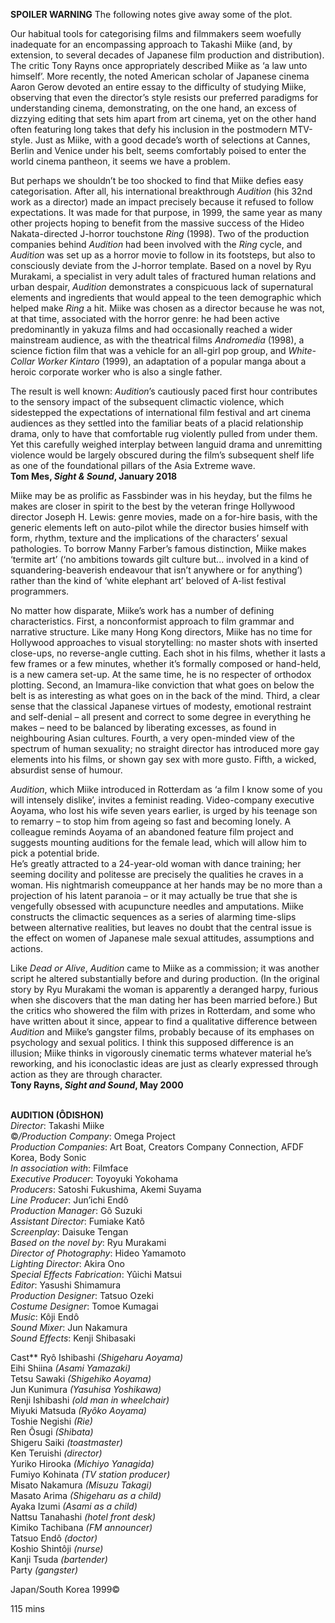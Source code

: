 

**SPOILER WARNING** The following notes give away some of the plot.

Our habitual tools for categorising films and filmmakers seem woefully inadequate for an encompassing approach to Takashi Miike (and, by extension, to several decades of Japanese film production and distribution). The critic Tony Rayns once appropriately described Miike as ‘a law unto himself’. More recently, the noted American scholar of Japanese cinema Aaron Gerow devoted an entire essay to the difficulty of studying Miike, observing that even the director’s style resists our preferred paradigms for understanding cinema, demonstrating, on the one hand, an excess of dizzying editing that sets him apart from art cinema, yet on the other hand often featuring long takes that defy his inclusion in the postmodern MTV-style. Just as Miike, with a good decade’s worth of selections at Cannes, Berlin and Venice under his belt, seems comfortably poised to enter the world cinema pantheon, it seems we have a problem.

But perhaps we shouldn’t be too shocked to find that Miike defies easy categorisation. After all, his international breakthrough _Audition_ (his 32nd work as a director) made an impact precisely because it refused to follow expectations. It was made for that purpose, in 1999, the same year as many other projects hoping to benefit from the massive success of the Hideo Nakata-directed J-horror touchstone _Ring_ (1998). Two of the production companies behind _Audition_ had been involved with the _Ring_ cycle, and _Audition_ was set up as a horror movie to follow in its footsteps, but also to consciously deviate from the J-horror template. Based on a novel by Ryu Murakami, a specialist in very adult tales of fractured human relations and urban despair, _Audition_ demonstrates a conspicuous lack of supernatural elements and ingredients that would appeal to the teen demographic which helped make _Ring_ a hit. Miike was chosen as a director because he was not, at that time, associated with the horror genre: he had been active predominantly in yakuza films and had occasionally reached a wider mainstream audience, as with the theatrical films _Andromedia_ (1998), a science fiction film that was a vehicle for an all-girl pop group, and _White-Collar Worker Kintaro_ (1999), an adaptation of a popular manga about a heroic corporate worker who is also a single father.

The result is well known: _Audition_’s cautiously paced first hour contributes to the sensory impact of the subsequent climactic violence, which sidestepped the expectations of international film festival and art cinema audiences as they settled into the familiar beats of a placid relationship drama, only to have that comfortable rug violently pulled from under them. Yet this carefully weighed interplay between languid drama and unremitting violence would be largely obscured during the film’s subsequent shelf life as one of the foundational pillars of the Asia Extreme wave.  
**Tom Mes, _Sight & Sound_, January 2018**

Miike may be as prolific as Fassbinder was in his heyday, but the films he makes are closer in spirit to the best by the veteran fringe Hollywood director Joseph H. Lewis: genre movies, made on a for-hire basis, with the generic elements left on auto-pilot while the director busies himself with form, rhythm, texture and the implications of the characters’ sexual pathologies. To borrow Manny Farber’s famous distinction, Miike makes ‘termite art’ (‘no ambitions towards gilt culture but... involved in a kind of squandering-beaverish endeavour that isn’t anywhere or for anything’) rather than the kind of ‘white elephant art’ beloved of A-list festival programmers.

No matter how disparate, Miike’s work has a number of defining characteristics. First, a nonconformist approach to film grammar and narrative structure. Like many Hong Kong directors, Miike has no time for Hollywood approaches to visual storytelling: no master shots with inserted close-ups, no reverse-angle cutting. Each shot in his films, whether it lasts a few frames or a few minutes, whether it’s formally composed or hand-held, is a new camera set-up. At the same time, he is no respecter of orthodox plotting. Second, an Imamura-like conviction that what goes on below the belt is as interesting as what goes on in the back of the mind. Third, a clear sense that the classical Japanese virtues of modesty, emotional restraint and self-denial – all present and correct to some degree in everything he makes – need to be balanced by liberating excesses, as found in neighbouring Asian cultures. Fourth, a very open-minded view of the spectrum of human sexuality; no straight director has introduced more gay elements into his films, or shown gay sex with more gusto. Fifth, a wicked, absurdist sense of humour.

_Audition_, which Miike introduced in Rotterdam as ‘a film I know some of you will intensely dislike’, invites a feminist reading. Video-company executive Aoyama, who lost his wife seven years earlier, is urged by his teenage son to remarry – to stop him from ageing so fast and becoming lonely. A colleague reminds Aoyama of an abandoned feature film project and suggests mounting auditions for the female lead, which will allow him to pick a potential bride.  
He’s greatly attracted to a 24-year-old woman with dance training; her seeming docility and politesse are precisely the qualities he craves in a woman. His nightmarish comeuppance at her hands may be no more than a projection of his latent paranoia – or it may actually be true that she is vengefully obsessed with acupuncture needles and amputations. Miike constructs the climactic sequences as a series of alarming time-slips between alternative realities, but leaves no doubt that the central issue is the effect on women of Japanese male sexual attitudes, assumptions and actions.

Like _Dead or Alive_, _Audition_ came to Miike as a commission; it was another script he altered substantially before and during production. (In the original story by Ryu Murakami the woman is apparently a deranged harpy, furious when she discovers that the man dating her has been married before.) But the critics who showered the film with prizes in Rotterdam, and some who have written about it since, appear to find a qualitative difference between _Audition_ and Miike’s gangster films, probably because of its emphases on psychology and sexual politics. I think this supposed difference is an illusion; Miike thinks in vigorously cinematic terms whatever material he’s reworking, and his iconoclastic ideas are just as clearly expressed through action as they are through character.  
**Tony Rayns, _Sight and Sound_, May 2000**
<br><br>

**AUDITION (ÔDISHON)**  
_Director_: Takashi Miike  
©_/Production Company_: Omega Project  
_Production Companies_: Art Boat,  Creators Company Connection, AFDF Korea,  Body Sonic  
_In association with_: Filmface  
_Executive Producer_: Toyoyuki Yokohama  
_Producers_: Satoshi Fukushima, Akemi Suyama  
_Line Producer_: Jun’ichi Endô  
_Production Manager_: Gô Suzuki  
_Assistant Director_: Fumiake Katô  
_Screenplay_: Daisuke Tengan  
_Based on the novel by_: Ryu Murakami  
_Director of Photography_: Hideo Yamamoto  
_Lighting Director_: Akira Ono  
_Special Effects Fabrication_: Yûichi Matsui  
_Editor_: Yasushi Shimamura  
_Production Designer_: Tatsuo Ozeki  
_Costume Designer_: Tomoe Kumagai  
_Music_: Kôji Endô  
_Sound Mixer_: Jun Nakamura  
_Sound Effects_: Kenji Shibasaki

Cast**
Ryô Ishibashi _(Shigeharu Aoyama)_  
Eihi Shiina _(Asami Yamazaki)_  
Tetsu Sawaki _(Shigehiko Aoyama)_  
Jun Kunimura _(Yasuhisa Yoshikawa)_  
Renji Ishibashi _(old man in wheelchair)_  
Miyuki Matsuda _(Ryôko Aoyama)_  
Toshie Negishi _(Rie)_  
Ren Ôsugi _(Shibata)_  
Shigeru Saiki _(toastmaster)_  
Ken Teruishi _(director)_  
Yuriko Hirooka _(Michiyo Yanagida)_  
Fumiyo Kohinata _(TV station producer)_  
Misato Nakamura _(Misuzu Takagi)_  
Masato Arima _(Shigeharu as a child)_  
Ayaka Izumi _(Asami as a child)_  
Nattsu Tanahashi _(hotel front desk)_  
Kimiko Tachibana _(FM announcer)_  
Tatsuo Endô _(doctor)_  
Koshio Shintôji _(nurse)_  
Kanji Tsuda _(bartender)_  
Party _(gangster)_

Japan/South Korea 1999©

115 mins
<!--stackedit_data:
eyJoaXN0b3J5IjpbLTg4OTczMjcyOF19
-->